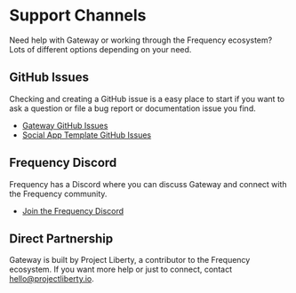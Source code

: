 # Support Channels

Need help with Gateway or working through the Frequency ecosystem?
Lots of different options depending on your need.

## GitHub Issues

Checking and creating a GitHub issue is a easy place to start if you want to ask a question or file a bug report or documentation issue you find.

- [Gateway GitHub Issues](https://github.com/ProjectLibertyLabs/gateway/issues)
- [Social App Template GitHub Issues](https://github.com/ProjectLibertyLabs/social-app-template/issues)

## Frequency Discord

Frequency has a Discord where you can discuss Gateway and connect with the Frequency community.

- [Join the Frequency Discord](https://discord.com/invite/JchmHX5afV)

## Direct Partnership

Gateway is built by Project Liberty, a contributor to the Frequency ecosystem.
If you want more help or just to connect, contact [hello@projectliberty.io](mailto:hello@projectliberty.io).
